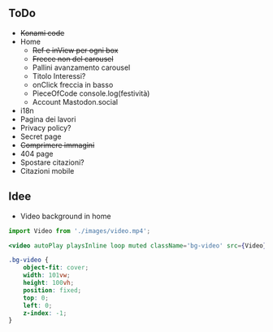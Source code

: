 ## ToDo
- ~~Konami code~~
- Home
    - ~~Ref e inView per ogni box~~
    - ~~Frecce non del carousel~~
    - Pallini avanzamento carousel
    - Titolo Interessi?
    - onClick freccia in basso
    - PieceOfCode console.log(festività)
    - Account Mastodon.social
- i18n
- Pagina dei lavori
- Privacy policy?
- Secret page
- ~~Comprimere immagini~~
- 404 page
- Spostare citazioni?
- Citazioni mobile

## Idee
- Video background in home
``` jsx
import Video from './images/video.mp4';

<video autoPlay playsInline loop muted className='bg-video' src={Video} />
```
```css
.bg-video {
    object-fit: cover;
    width: 101vw;
    height: 100vh;
    position: fixed;
    top: 0;
    left: 0;
    z-index: -1;
}
```
